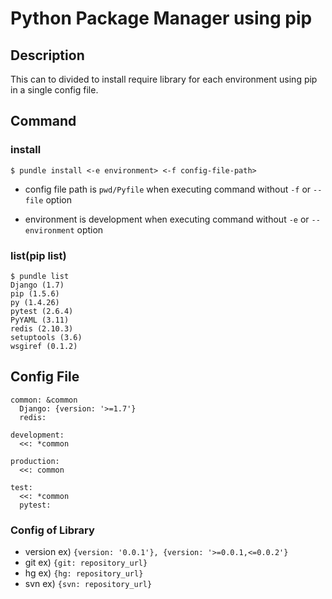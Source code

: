 # Python Package Manager using pip

## Description
This can to divided to install require library for each environment using pip in a single config file.

## Command
### install

```
$ pundle install <-e environment> <-f config-file-path>
```

- config file path is `pwd/Pyfile` when executing command without `-f` or `--file` option

- environment is development when executing command without `-e` or `--environment` option


### list(pip list)

```
$ pundle list
Django (1.7)
pip (1.5.6)
py (1.4.26)
pytest (2.6.4)
PyYAML (3.11)
redis (2.10.3)
setuptools (3.6)
wsgiref (0.1.2)
```

## Config File

```yaml:Pyfile
common: &common
  Django: {version: '>=1.7'}
  redis:

development:
  <<: *common

production:
  <<: common

test:
  <<: *common
  pytest:
```

### Config of Library

- version ex) `{version: '0.0.1'}, {version: '>=0.0.1,<=0.0.2'}`
- git ex) `{git: repository_url}`
- hg ex) `{hg: repository_url}`
- svn ex) `{svn: repository_url}`
